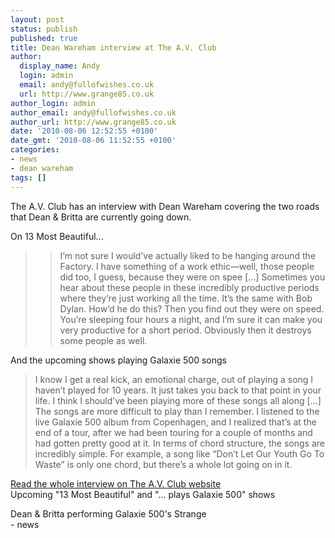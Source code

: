 ```yaml
---
layout: post
status: publish
published: true
title: Dean Wareham interview at The A.V. Club
author:
  display_name: Andy
  login: admin
  email: andy@fullofwishes.co.uk
  url: http://www.grange85.co.uk
author_login: admin
author_email: andy@fullofwishes.co.uk
author_url: http://www.grange85.co.uk
date: '2010-08-06 12:52:55 +0100'
date_gmt: '2010-08-06 11:52:55 +0100'
categories:
- news
- dean wareham
tags: []
---
```

<div>The A.V. Club has an interview with Dean Wareham covering the two roads that Dean & Britta are currently going down.
<p />On 13 Most Beautiful...<br />
<blockquote>
<blockquote class="gmail_quote"> I’m not sure I would’ve actually liked to be hanging around the Factory. I have something of a work ethic—well, those people did too, I guess, because they were on spee [...] Sometimes you hear about these people in these incredibly productive periods where they’re just working all the time. It’s the same with Bob Dylan. How’d he do this? Then you find out they were on speed. You’re sleeping four hours a night, and I’m sure it can make you very productive for a short period. Obviously then it destroys some people as well. </p></blockquote>
</blockquote>
<p>And the upcoming shows playing Galaxie 500 songs<br />
<blockquote class="gmail_quote"> I know I get a real kick, an emotional charge, out of playing a song I haven’t played for 10 years. It just takes you back to that point in your life. I think I should’ve been playing more of these songs all along [...] <br /> The songs are more difficult to play than I remember. I listened to the live Galaxie 500 album from Copenhagen, and I realized that’s at the end of a tour, after we had been touring for a couple of months and had gotten pretty good at it. In terms of chord structure, the songs are incredibly simple. For example, a song like “Don’t Let Our Youth Go To Waste” is only one chord, but there’s a whole lot going on in it. </p></blockquote>
<p><a href="http://www.avclub.com/articles/dean-wareham,43887/">Read the whole interview on The A.V. Club website</a><br /><span class="removed_link" title="https://db.fullofwishes.co.uk/upcoming/dean_and_britta/">Upcoming "13 Most Beautiful" and "... plays Galaxie 500" shows</span>
<p /> Dean & Britta performing Galaxie 500&#039;s Strange<br />
- news
</p></div>
